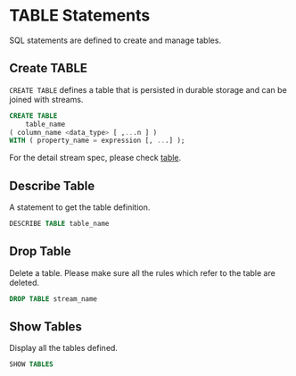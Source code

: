 # TABLE Statements

SQL statements are defined to create and manage tables.

## Create TABLE

`CREATE TABLE` defines a table that is persisted in durable storage and can be joined with streams.

```sql
CREATE TABLE
    table_name
( column_name <data_type> [ ,...n ] )
WITH ( property_name = expression [, ...] );
```

For the detail stream spec, please check [table](../guide/tables/overview.md).

## Describe Table

A statement to get the table definition.

```SQL
DESCRIBE TABLE table_name
```

## Drop Table

Delete a table. Please make sure all the rules which refer to the table are deleted.

```SQL
DROP TABLE stream_name
```

## Show Tables

Display all the tables defined.

```SQL
SHOW TABLES
```